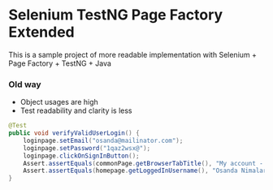 # Selenium TestNG Page Factory Extended
This is a sample project of more readable implementation with Selenium + Page Factory + TestNG + Java

### Old way
- Object usages are high
- Test readability and clarity is less

```java
@Test
public void verifyValidUserLogin() {
    loginpage.setEmail("osanda@mailinator.com");
    loginpage.setPassword("1qaz2wsx@");
    loginpage.clickOnSignInButton();
    Assert.assertEquals(commonPage.getBrowserTabTitle(), "My account - My Store");
    Assert.assertEquals(homepage.getLoggedInUsername(), "Osanda Nimalarathna");
}
```

